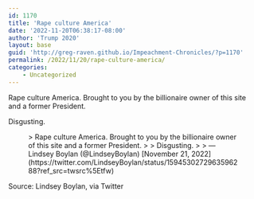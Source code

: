 ```yaml
---
id: 1170
title: 'Rape culture America'
date: '2022-11-20T06:38:17-08:00'
author: 'Trump 2020'
layout: base
guid: 'http://greg-raven.github.io/Impeachment-Chronicles/?p=1170'
permalink: /2022/11/20/rape-culture-america/
categories:
    - Uncategorized
---
```


Rape culture America. Brought to you by the billionaire owner of this site and a former President.

Disgusting.

<figure class="wp-block-embed is-type-rich is-provider-twitter wp-block-embed-twitter"><div class="wp-block-embed__wrapper">> Rape culture America. Brought to you by the billionaire owner of this site and a former President.   
>   
> Disgusting. <https://t.co/8r88tzLuxf>
> 
> — Lindsey Boylan (@LindseyBoylan) [November 21, 2022](https://twitter.com/LindseyBoylan/status/1594530272963596288?ref_src=twsrc%5Etfw)

<script async="" charset="utf-8" src="https://platform.twitter.com/widgets.js"></script></div></figure>Source: Lindsey Boylan, via Twitter